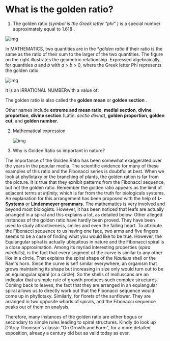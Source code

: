 # **What is the golden ratio?**

1. The golden ratio *(symbol is the Greek letter "phi" )*  is a special number approximately equal to 1.618 .

![img](https://qph.fs.quoracdn.net/main-qimg-a3c5f88c6e53817b73b86f8d94dda23b)

In MATHEMATICS, two quantities are in the **golden ratio*  if their ratio is the same as the ratio of their sum to the larger of the two quantities. The figure on the right illustrates the geometric relationship. Expressed algebraically, for quantities *a* and *b* with *a* > *b* > 0, where the Greek letter Phi represents the golden ratio.

![img](https://qph.fs.quoracdn.net/main-qimg-db9f4ff051d8767e85ec976c96a9225f)

It is an IRRATIONAL NUMBERwith a value of:

The golden ratio is also called the **golden mean** or **golden section** .

Other names include **extreme and mean ratio**, **medial section**, **divine proportion**, **divine section** (Latin: *sectio divina*), **golden proportion**, **golden cut**, and **golden number**.

2. Mathematical expression

   ![img](https://qph.fs.quoracdn.net/main-qimg-90a9147c35e082a03618a4a4905758ec.webp)

3. Why is Golden Ratio so important in nature?

The importance of the Golden Ratio has been somewhat exaggerated over the years in the popular media. The scientific evidence for many of these examples of this ratio and the Fibonacci series is doubtful at best.
When we look at phyllotaxy or the branching of plants, the golden ration is far from the picture. It is true that they exhibit patterns from the Fibonacci sequence, but not the golden ratio. Remember the golden ratio appears as the limit of adjacent terms at *infinity,* which is far from the truth for biologicals systems. An explanation for this arrangement has been proposed with the help of **L-Systems** or **Lindenmeyer grammars.** The mathematics is very involved and beyond most biologists. However, it has been noticed that leafs are actually arranged in a spiral and this explains a lot, as detailed below.
Other alleged instances of the golden ratio have hardly been proved. They have been used to study attractiveness, smiles and even the failing heart. To attribute the Fibonacci sequence to us having one face, two arms and five fingers seems to be a case of finding what you would like to be true.
 However, the Equiangular spiral is actually ubiquitous in nature and the Fibonacci spiral is a close approximation. Among its myriad interesting properties (*spira mirabilis),* is the fact that every segment of the curve is similar to any other like in a circle. That explains the spiral shape of the *Nautilus* shell or the Ram's horn. Since the curve is self similar everywhere, an organism that grows maintaining its shape but increasing in size only would turn out to be an equiangular spiral (or a circle). So the shells of molluscans are an indicator that a simple rule of growth produces such complex structures.
Coming back to leaves, the fact that they are arranged in an equiangular spiral allows us to directly work out that the Fibonacci sequence would come up in phyllotaxy. Similarly, for florets of the sunflower. They are arranged in two opposite whorls of spirals, and the Fibonacci sequence peaks out of them on analysis.

Therefore, many instances of the golden ratio are either bogus or secondary to simple rules leading to spiral structures.
Kindly do look up D'Arcy Thomson's classic "On Growth and Form", for a more detailed exposition, already a century old but as valid today as ever.


  